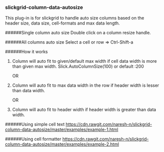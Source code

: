 ### slickgrid-column-data-autosize

This plug-in is for slickgrid to handle auto size columns based on the header size, data size, cell-formats and max data length.

######Single column auto size
Double click on a column resize handle.

######All columns auto size
Select a cell or row => Ctrl-Shift-a

######How it works

1. Column will auto fit to given/default max width if cell data width is more than given max width.
   Slick.AutoColumnSize(100) or default :200

    OR

2. Column will auto fit to max data width in the row if header width is lesser than data width.

    OR

3. Column will auto fit to header width if header width is greater than data width.


######Using simple cell text
https://cdn.rawgit.com/naresh-n/slickgrid-column-data-autosize/master/examples/example-1.html

######Using cell formatter
https://cdn.rawgit.com/naresh-n/slickgrid-column-data-autosize/master/examples/example-2.html
